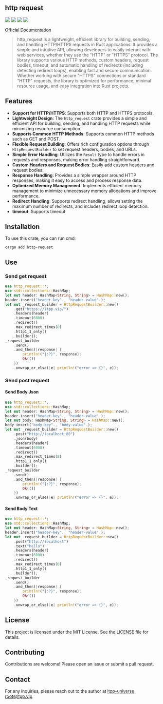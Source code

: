 ## http request

[![](https://img.shields.io/crates/v/http-request.svg)](https://crates.io/crates/http-request)
[![](https://docs.rs/http-request/badge.svg)](https://docs.rs/http-request)
[![](https://img.shields.io/crates/l/http-request.svg)](./LICENSE)
[![](https://github.com/ltpp-universe/http-request/workflows/Rust/badge.svg)](https://github.com/ltpp-universe/http-request/actions?query=workflow:Rust)

[Official Documentation](https://docs.ltpp.vip/HTTP-REQUEST/)

> http_request is a lightweight, efficient library for building, sending, and handling HTTP/HTTPS requests in Rust applications. It provides a simple and intuitive API, allowing developers to easily interact with web services, whether they use the "HTTP" or "HTTPS" protocol. The library supports various HTTP methods, custom headers, request bodies, timeout, and automatic handling of redirects (including detecting redirect loops), enabling fast and secure communication. Whether working with secure "HTTPS" connections or standard "HTTP" requests, the library is optimized for performance, minimal resource usage, and easy integration into Rust projects.

## Features

- **Support for HTTP/HTTPS**: Supports both HTTP and HTTPS protocols.
- **Lightweight Design**: The `http_request` crate provides a simple and efficient API for building, sending, and handling HTTP requests while minimizing resource consumption.
- **Supports Common HTTP Methods**: Supports common HTTP methods such as GET and POST.
- **Flexible Request Building**: Offers rich configuration options through `HttpRequestBuilder` to set request headers, bodies, and URLs.
- **Simple Error Handling**: Utilizes the `Result` type to handle errors in requests and responses, making error handling straightforward.
- **Custom Headers and Request Bodies**: Easily add custom headers and request bodies.
- **Response Handling**: Provides a simple wrapper around HTTP responses, making it easy to access and process response data.
- **Optimized Memory Management**: Implements efficient memory management to minimize unnecessary memory allocations and improve performance.
- **Redirect Handling**: Supports redirect handling, allows setting the maximum number of redirects, and includes redirect loop detection.
- **timeout**: Supports timeout

## Installation

To use this crate, you can run cmd:

```shell
cargo add http-request
```

## Use

### Send get request

```rs
use http_request::*;
use std::collections::HashMap;
let mut header: HashMap<String, String> = HashMap::new();
header.insert("header-key"., "header-value".);
let mut _request_builder = HttpRequestBuilder::new()
    .get("https://ltpp.vip/")
    .headers(header)
    .timeout(6000)
    .redirect()
    .max_redirect_times(8)
    .http1_1_only()
    .builder();
_request_builder
    .send()
    .and_then(|response| {
        println!("{:?}", response);
        Ok(())
    })
    .unwrap_or_else(|e| println!("error => {}", e));
```

### Send post request

#### Send Body Json

```rs
use http_request::*;
use std::collections::HashMap;
let mut header: HashMap<String, String> = HashMap::new();
header.insert("header-key"., "header-value".);
let mut body: HashMap<String, String> = HashMap::new();
body.insert("body-key"., "body-value".);
let mut _request_builder = HttpRequestBuilder::new()
    .post("http://localhost:80")
    .json(body)
    .headers(header)
    .timeout(6000)
    .redirect()
    .max_redirect_times(8)
    .http1_1_only()
    .builder();
_request_builder
    .send()
    .and_then(|response| {
        println!("{:?}", response);
        Ok(())
    })
    .unwrap_or_else(|e| println!("error => {}", e));
```

#### Send Body Text

```rs
use http_request::*;
use std::collections::HashMap;
let mut header: HashMap<String, String> = HashMap::new();
header.insert("header-key"., "header-value".);
let mut _request_builder = HttpRequestBuilder::new()
    .post("http://localhost")
    .text("hello")
    .headers(header)
    .timeout(6000)
    .redirect()
    .max_redirect_times(8)
    .http1_1_only()
    .builder();
_request_builder
    .send()
    .and_then(|response| {
        println!("{:?}", response);
        Ok(())
    })
    .unwrap_or_else(|e| println!("error => {}", e));
```

## License

This project is licensed under the MIT License. See the [LICENSE](LICENSE) file for details.

## Contributing

Contributions are welcome! Please open an issue or submit a pull request.

## Contact

For any inquiries, please reach out to the author at [ltpp-universe <root@ltpp.vip>](mailto:root@ltpp.vip).
